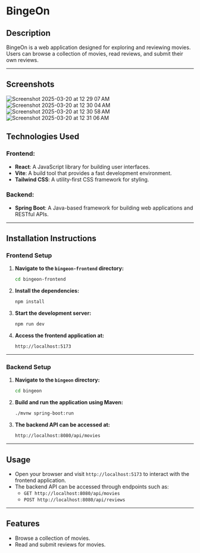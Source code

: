 # BingeOn

## Description
BingeOn is a web application designed for exploring and reviewing movies. Users can browse a collection of movies, read reviews, and submit their own reviews.

---
## Screenshots
![Screenshot 2025-03-20 at 12 29 07 AM](https://github.com/user-attachments/assets/f87f3e8c-bb23-475f-8635-65de00a8474f)
![Screenshot 2025-03-20 at 12 30 04 AM](https://github.com/user-attachments/assets/3cf47487-3556-4bed-ac95-257c3827b07f)
![Screenshot 2025-03-20 at 12 30 58 AM](https://github.com/user-attachments/assets/e31ac7fa-2585-4512-ac1d-68b5414d47f7)
![Screenshot 2025-03-20 at 12 31 06 AM](https://github.com/user-attachments/assets/62a66ee4-c3eb-401c-9f4d-1cb8abe2d24b)


## Technologies Used

### Frontend:
- **React**: A JavaScript library for building user interfaces.
- **Vite**: A build tool that provides a fast development environment.
- **Tailwind CSS**: A utility-first CSS framework for styling.

### Backend:
- **Spring Boot**: A Java-based framework for building web applications and RESTful APIs.

---

## Installation Instructions

### Frontend Setup
1. **Navigate to the `bingeon-frontend` directory:**
   ```bash
   cd bingeon-frontend
   ```
2. **Install the dependencies:**
   ```bash
   npm install
   ```
3. **Start the development server:**
   ```bash
   npm run dev
   ```
4. **Access the frontend application at:**
   ```
   http://localhost:5173
   ```

---

### Backend Setup
1. **Navigate to the `bingeon` directory:**
   ```bash
   cd bingeon
   ```
2. **Build and run the application using Maven:**
   ```bash
   ./mvnw spring-boot:run
   ```
3. **The backend API can be accessed at:**
   ```
   http://localhost:8080/api/movies
   ```

---

## Usage
- Open your browser and visit `http://localhost:5173` to interact with the frontend application.
- The backend API can be accessed through endpoints such as:
  - `GET http://localhost:8080/api/movies`
  - `POST http://localhost:8080/api/reviews`

---

## Features
- Browse a collection of movies.
- Read and submit reviews for movies.

